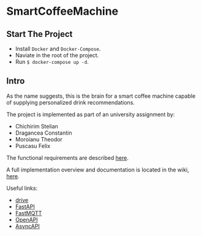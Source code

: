 # SmartCoffeeMachine

## Start The Project

 * Install `Docker` and `Docker-Compose`.
 * Naviate in the root of the project.
 * Run `$ docker-compose up -d`.

## Intro

As the name suggests, this is the brain for a smart coffee machine capable of supplying personalized drink recommendations.

The project is implemented as part of an university assignment by:
 * Chichirim Stelian
 * Dragancea Constantin
 * Moroianu Theodor
 * Puscasu Felix

The functional requirements are described [here](wiki/analiza_cerintelor.md).

A full implementation overview and documentation is located in the wiki, [here](wiki/wiki.md).

Useful links:
* [drive](https://drive.google.com/drive/u/0/folders/1iyG4vzVHs1718v1f8eSRSbOx5QOlbnQM)
* [FastAPI](https://fastapi.tiangolo.com/)
* [FastMQTT](https://pypi.org/project/fastapi-mqtt/)
* [OpenAPI](https://www.openapis.org/)
* [AsyncAPI](https://www.asyncapi.com/)
